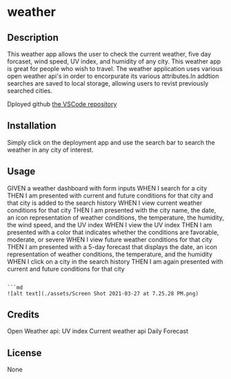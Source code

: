 # weather

## Description 

This weather app allows the user to check the current weather, five day forcaset, wind speed, UV index, and humidity of any city. This weather app is great for people who wish to travel. The weather application uses various open weather api's in order to encorpurate its various attributes.In addtion searches are saved to local storage, allowing users to revist previously searched cities.


Dployed github  [the VSCode repository](https://momo427.github.io/weather/)


## Installation

Simply click on the deployment app and use the search bar to search the weather in any city of interest.


## Usage 

GIVEN a weather dashboard with form inputs
WHEN I search for a city
THEN I am presented with current and future conditions for that city and that city is added to the search history
WHEN I view current weather conditions for that city
THEN I am presented with the city name, the date, an icon representation of weather conditions, the temperature, the humidity, the wind speed, and the UV index
WHEN I view the UV index
THEN I am presented with a color that indicates whether the conditions are favorable, moderate, or severe
WHEN I view future weather conditions for that city
THEN I am presented with a 5-day forecast that displays the date, an icon representation of weather conditions, the temperature, and the humidity
WHEN I click on a city in the search history
THEN I am again presented with current and future conditions for that city
```

```md
![alt text](./assets/Screen Shot 2021-03-27 at 7.25.28 PM.png)
```


## Credits

Open Weather api:
UV index 
Current weather api 
Daily Forecast 

## License
None

